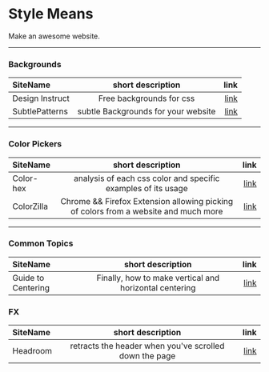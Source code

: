 Style Means
===========

Make an awesome website.

-------------------------

### Backgrounds

| SiteName | short description | link |
| :--- | :---: | ---: |
| Design Instruct | Free backgrounds for css | [link](http://designinstruct.com/category/free-resources/) |
| SubtlePatterns | subtle Backgrounds for your website | [link](http://subtlepatterns.com/)|

-------------------------

### Color Pickers 

| SiteName | short description | link |
| :--- | :---: | ---: |
| Color-hex | analysis of each css color and specific examples of its usage | [link](http://www.color-hex.com/color/99f893) | 
| ColorZilla | Chrome && Firefox Extension allowing picking of colors from a website and much more | [link](http://www.colorzilla.com/) |
--------------------------


### Common Topics

| SiteName | short description | link |
| :--- | :---: | ---: |
| Guide to Centering |Finally, how to make vertical and horizontal centering | [link](http://coding.smashingmagazine.com/2013/08/09/absolute-horizontal-vertical-centering-css/) |


### FX

| SiteName | short description | link |
| :--- | :---: | ---: |
| Headroom | retracts the header when you've scrolled down the page | [link](http://wicky.nillia.ms/headroom.js/playroom/) |  
